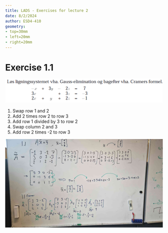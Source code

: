 ```yaml
---
title: LADS - Exercises for lecture 2
date: 8/2/2024
author: ESD4-410
geometry:
- top=30mm
- left=20mm
- right=20mm
---
```


# Exercise 1.1

![fig/ex1.png](fig/ex1.png)

1. Swap row 1 and 2
2. Add 2 times row 2 to row 3
3. Add row 1 divided by 3 to row 2
4. Swap column 2 and 3
5. Add row 2 times -2 to row 3

![fig/ex1sol.jpg](fig/ex1sol.jpg)
